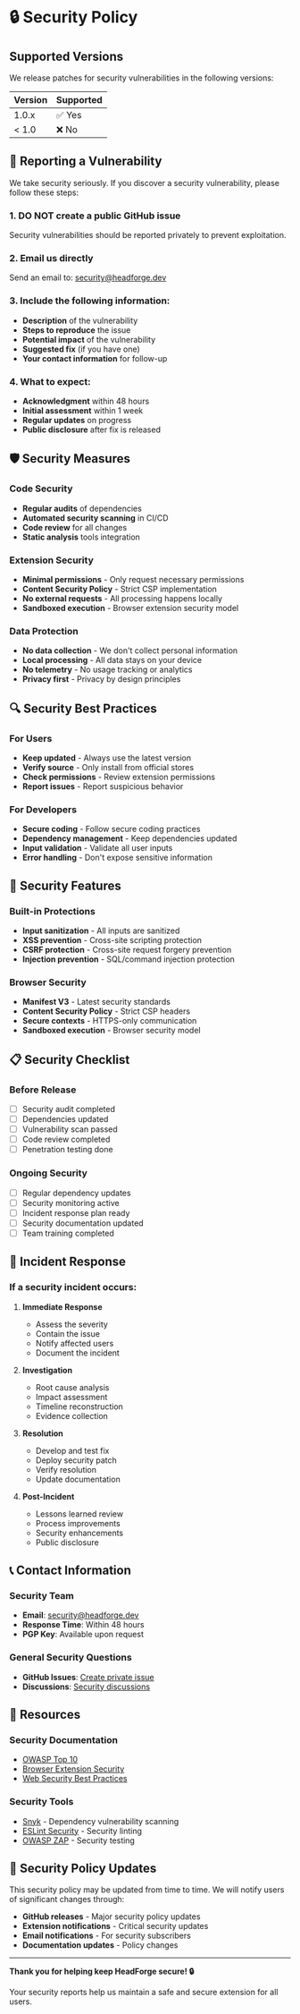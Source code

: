 # 🔒 Security Policy

## Supported Versions

We release patches for security vulnerabilities in the following versions:

| Version | Supported          |
| ------- | ------------------ |
| 1.0.x   | ✅ Yes             |
| < 1.0   | ❌ No              |

## 🚨 Reporting a Vulnerability

We take security seriously. If you discover a security vulnerability, please follow these steps:

### 1. **DO NOT** create a public GitHub issue
Security vulnerabilities should be reported privately to prevent exploitation.

### 2. Email us directly
Send an email to: [security@headforge.dev](mailto:security@headforge.dev)

### 3. Include the following information:
- **Description** of the vulnerability
- **Steps to reproduce** the issue
- **Potential impact** of the vulnerability
- **Suggested fix** (if you have one)
- **Your contact information** for follow-up

### 4. What to expect:
- **Acknowledgment** within 48 hours
- **Initial assessment** within 1 week
- **Regular updates** on progress
- **Public disclosure** after fix is released

## 🛡️ Security Measures

### Code Security
- **Regular audits** of dependencies
- **Automated security scanning** in CI/CD
- **Code review** for all changes
- **Static analysis** tools integration

### Extension Security
- **Minimal permissions** - Only request necessary permissions
- **Content Security Policy** - Strict CSP implementation
- **No external requests** - All processing happens locally
- **Sandboxed execution** - Browser extension security model

### Data Protection
- **No data collection** - We don't collect personal information
- **Local processing** - All data stays on your device
- **No telemetry** - No usage tracking or analytics
- **Privacy first** - Privacy by design principles

## 🔍 Security Best Practices

### For Users
- **Keep updated** - Always use the latest version
- **Verify source** - Only install from official stores
- **Check permissions** - Review extension permissions
- **Report issues** - Report suspicious behavior

### For Developers
- **Secure coding** - Follow secure coding practices
- **Dependency management** - Keep dependencies updated
- **Input validation** - Validate all user inputs
- **Error handling** - Don't expose sensitive information

## 🔧 Security Features

### Built-in Protections
- **Input sanitization** - All inputs are sanitized
- **XSS prevention** - Cross-site scripting protection
- **CSRF protection** - Cross-site request forgery prevention
- **Injection prevention** - SQL/command injection protection

### Browser Security
- **Manifest V3** - Latest security standards
- **Content Security Policy** - Strict CSP headers
- **Secure contexts** - HTTPS-only communication
- **Sandboxed execution** - Browser security model

## 📋 Security Checklist

### Before Release
- [ ] Security audit completed
- [ ] Dependencies updated
- [ ] Vulnerability scan passed
- [ ] Code review completed
- [ ] Penetration testing done

### Ongoing Security
- [ ] Regular dependency updates
- [ ] Security monitoring active
- [ ] Incident response plan ready
- [ ] Security documentation updated
- [ ] Team training completed

## 🚨 Incident Response

### If a security incident occurs:

1. **Immediate Response**
   - Assess the severity
   - Contain the issue
   - Notify affected users
   - Document the incident

2. **Investigation**
   - Root cause analysis
   - Impact assessment
   - Timeline reconstruction
   - Evidence collection

3. **Resolution**
   - Develop and test fix
   - Deploy security patch
   - Verify resolution
   - Update documentation

4. **Post-Incident**
   - Lessons learned review
   - Process improvements
   - Security enhancements
   - Public disclosure

## 📞 Contact Information

### Security Team
- **Email**: [security@headforge.dev](mailto:security@headforge.dev)
- **Response Time**: Within 48 hours
- **PGP Key**: Available upon request

### General Security Questions
- **GitHub Issues**: [Create private issue](https://github.com/iyotee/HeadForge/issues/new?template=security-report.md)
- **Discussions**: [Security discussions](https://github.com/iyotee/HeadForge/discussions/categories/security)

## 🔗 Resources

### Security Documentation
- [OWASP Top 10](https://owasp.org/www-project-top-ten/)
- [Browser Extension Security](https://developer.chrome.com/docs/extensions/mv3/security/)
- [Web Security Best Practices](https://web.dev/security/)

### Security Tools
- [Snyk](https://snyk.io/) - Dependency vulnerability scanning
- [ESLint Security](https://github.com/eslint-community/eslint-plugin-security) - Security linting
- [OWASP ZAP](https://www.zaproxy.org/) - Security testing

## 📄 Security Policy Updates

This security policy may be updated from time to time. We will notify users of significant changes through:

- **GitHub releases** - Major security policy updates
- **Extension notifications** - Critical security updates
- **Email notifications** - For security subscribers
- **Documentation updates** - Policy changes

---

**Thank you for helping keep HeadForge secure! 🔒**

Your security reports help us maintain a safe and secure extension for all users.
